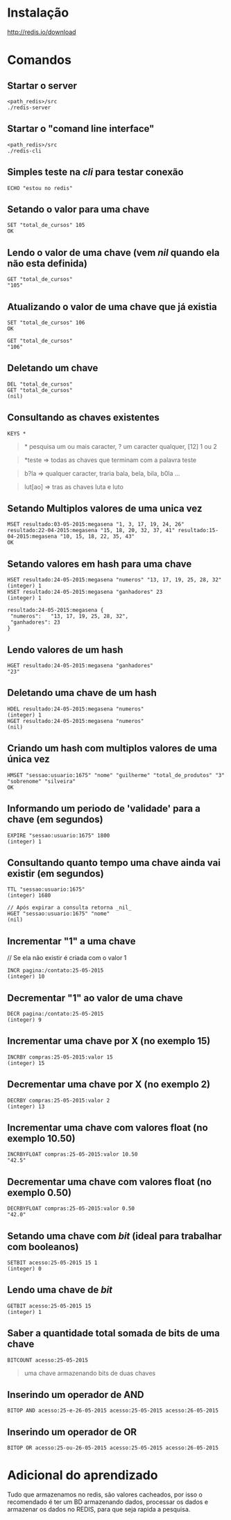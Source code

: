 # Instalação

http://redis.io/download

# Comandos
## Startar o server
```
<path_redis>/src
./redis-server
```
## Startar o "comand line interface"
```
<path_redis>/src
./redis-cli
```
## Simples teste na _cli_ para testar conexão
```
ECHO "estou no redis"
```
## Setando o valor para uma chave
```
SET "total_de_cursos" 105
OK
```
## Lendo o valor de uma chave (vem _nil_ quando ela não esta definida)
```
GET "total_de_cursos"
"105"
```
## Atualizando o valor de uma chave que já existia
```
SET "total_de_cursos" 106
OK

GET "total_de_cursos"
"106"
```
## Deletando um chave
```
DEL "total_de_cursos"
GET "total_de_cursos"
(nil)
```
## Consultando as chaves existentes 
```
KEYS * 
```
> \* pesquisa um ou mais caracter, ? um caracter qualquer, [12] 1 ou 2

> *teste  => todas as chaves que terminam com a palavra teste

> b?la    => qualquer caracter, traria bala, bela, bila, b0la ...

> lut[ao] => tras as chaves luta e luto

## Setando Multiplos valores de uma unica vez
```
MSET resultado:03-05-2015:megasena "1, 3, 17, 19, 24, 26" resultado:22-04-2015:megasena "15, 18, 20, 32, 37, 41" resultado:15-04-2015:megasena "10, 15, 18, 22, 35, 43"
OK
```
## Setando valores em hash para uma chave
```
HSET resultado:24-05-2015:megasena "numeros" "13, 17, 19, 25, 28, 32"
(integer) 1
HSET resultado:24-05-2015:megasena "ganhadores" 23
(integer) 1

resultado:24-05-2015:megasena {
 "numeros":   "13, 17, 19, 25, 28, 32",
 "ganhadores": 23
}
```
## Lendo valores de um hash
```
HGET resultado:24-05-2015:megasena "ganhadores"
"23"
```
## Deletando uma chave de um hash
```
HDEL resultado:24-05-2015:megasena "numeros"
(integer) 1
HGET resultado:24-05-2015:megasena "numeros"
(nil)
```
## Criando um hash com multiplos valores de uma única vez
```
HMSET "sessao:usuario:1675" "nome" "guilherme" "total_de_produtos" "3" "sobrenome" "silveira"
OK
```
## Informando um periodo de 'validade' para a chave (em segundos)
```
EXPIRE "sessao:usuario:1675" 1800
(integer) 1
```
## Consultando quanto tempo uma chave ainda vai existir (em segundos)
```
TTL "sessao:usuario:1675"
(integer) 1680

// Após expirar a consulta retorna _nil_
HGET "sessao:usuario:1675" "nome"
(nil)
```
## Incrementar "1" a uma chave
// Se ela não existir é criada com o valor 1
```
INCR pagina:/contato:25-05-2015
(integer) 10
```
## Decrementar "1" ao valor de uma chave
```
DECR pagina:/contato:25-05-2015
(integer) 9
```
## Incrementar uma chave por X (no exemplo 15)
```
INCRBY compras:25-05-2015:valor 15
(integer) 15
```
## Decrementar uma chave por X (no exemplo 2)
```
DECRBY compras:25-05-2015:valor 2
(integer) 13
```
## Incrementar uma chave com valores float (no exemplo 10.50)
```
INCRBYFLOAT compras:25-05-2015:valor 10.50 
"42.5"
```
## Decrementar uma chave com valores float (no exemplo 0.50)
```
DECRBYFLOAT compras:25-05-2015:valor 0.50 
"42.0"
```
## Setando uma chave com _bit_ (ideal para trabalhar com booleanos)
```
SETBIT acesso:25-05-2015 15 1
(integer) 0
```

## Lendo uma chave de _bit_
```
GETBIT acesso:25-05-2015 15
(integer) 1
```

## Saber a quantidade total somada de bits de uma chave
```
BITCOUNT acesso:25-05-2015
```

> uma chave armazenando bits de duas chaves

## Inserindo um operador de AND
```
BITOP AND acesso:25-e-26-05-2015 acesso:25-05-2015 acesso:26-05-2015
```

## Inserindo um operador de OR
```
BITOP OR acesso:25-ou-26-05-2015 acesso:25-05-2015 acesso:26-05-2015
```
# Adicional do aprendizado
Tudo que armazenamos no redis, são valores cacheados, por isso o recomendado é ter um BD armazenando dados, processar os dados e armazenar os dados no REDIS, para que seja rapida a pesquisa.
